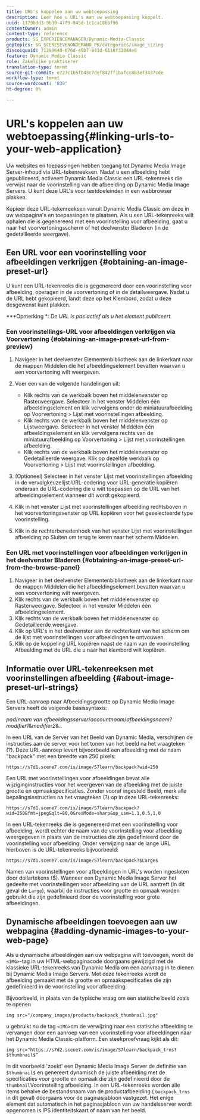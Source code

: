 ```yaml
---
title: URL's koppelen aan uw webtoepassing
description: Leer hoe u URL's aan uw webtoepassing koppelt.
uuid: 1179bdd3-9b39-47f9-945d-1c1ca186bf96
contentOwner: admin
content-type: reference
products: SG_EXPERIENCEMANAGER/Dynamic-Media-Classic
geptopics: SG_SCENESEVENONDEMAND_PK/categories/image_sizing
discoiquuid: 71299640-676d-49b7-841d-6118f31044e8
feature: Dynamic Media Classic
role: Zakelijke praktiserer
translation-type: tm+mt
source-git-commit: e727c1b5fb43c7def842ff1bafcc8b3ef3437cde
workflow-type: tm+mt
source-wordcount: '839'
ht-degree: 0%

---
```



# URL&#39;s koppelen aan uw webtoepassing{#linking-urls-to-your-web-application}

Uw websites en toepassingen hebben toegang tot Dynamic Media Image Server-inhoud via URL-tekenreeksen. Nadat u een afbeelding hebt gepubliceerd, activeert Dynamic Media Classic een URL-tekenreeks die verwijst naar de voorinstelling van de afbeelding op Dynamic Media Image Servers. U kunt deze URL&#39;s voor testdoeleinden in een webbrowser plakken.

Kopieer deze URL-tekenreeksen vanuit Dynamic Media Classic om deze in uw webpagina&#39;s en toepassingen te plaatsen. Als u een URL-tekenreeks wilt ophalen die is gegenereerd met een voorinstelling voor afbeelding, gaat u naar het voorvertoningsscherm of het deelvenster Bladeren (in de gedetailleerde weergave).

## Een URL voor een voorinstelling voor afbeeldingen verkrijgen {#obtaining-an-image-preset-url}

U kunt een URL-tekenreeks die is gegenereerd door een voorinstelling voor afbeelding, opvragen in de voorvertoning of in de detailweergave. Nadat u de URL hebt gekopieerd, landt deze op het Klembord, zodat u deze desgewenst kunt plakken.

***Opmerking **: De URL is pas actief als u het element publiceert.*

### Een voorinstellings-URL voor afbeeldingen verkrijgen via Voorvertoning {#obtaining-an-image-preset-url-from-preview}

1. Navigeer in het deelvenster Elementenbibliotheek aan de linkerkant naar de mappen Middelen die het afbeeldingselement bevatten waarvan u een voorvertoning wilt weergeven.
1. Voer een van de volgende handelingen uit:

   * Klik rechts van de werkbalk boven het middelenvenster op Rasterweergave. Selecteer in het venster Middelen één afbeeldingselement en klik vervolgens onder de miniatuurafbeelding op Voorvertoning > Lijst met voorinstellingen afbeelding.
   * Klik rechts van de werkbalk boven het middelenvenster op Lijstweergave. Selecteer in het venster Middelen één afbeeldingselement en klik vervolgens rechts van de miniatuurafbeelding op Voorvertoning > Lijst met voorinstellingen afbeelding.
   * Klik rechts van de werkbalk boven het middelenvenster op Gedetailleerde weergave. Klik op dezelfde werkbalk op Voorvertoning > Lijst met voorinstellingen afbeelding.

1. (Optioneel) Selecteer in het venster Lijst met voorinstellingen afbeelding in de vervolgkeuzelijst URL-codering voor URL-generatie kopiëren onderaan de URL-codering die u wilt toepassen op de URL van het afbeeldingselement wanneer dit wordt gekopieerd.
1. Klik in het venster Lijst met voorinstellingen afbeelding rechtsboven in het voorvertoningsvenster op URL kopiëren voor het geselecteerde type voorinstelling.
1. Klik in de rechterbenedenhoek van het venster Lijst met voorinstellingen afbeelding op Sluiten om terug te keren naar het scherm Middelen.

### Een URL met voorinstellingen voor afbeeldingen verkrijgen in het deelvenster Bladeren {#obtaining-an-image-preset-url-from-the-browse-panel}

1. Navigeer in het deelvenster Elementenbibliotheek aan de linkerkant naar de mappen Middelen die het afbeeldingselement bevatten waarvan u een voorvertoning wilt weergeven.
1. Klik rechts van de werkbalk boven het middelenvenster op Rasterweergave. Selecteer in het venster Middelen één afbeeldingselement.
1. Klik rechts van de werkbalk boven het middelenvenster op Gedetailleerde weergave.
1. Klik op URL&#39;s in het deelvenster aan de rechterkant van het scherm om de lijst met voorinstellingen voor afbeeldingen te ontvouwen.
1. Klik op de koppeling URL kopiëren naast de naam van de voorinstelling Afbeelding met de URL die u naar het klembord wilt kopiëren.

## Informatie over URL-tekenreeksen met voorinstellingen afbeelding {#about-image-preset-url-strings}

Een URL-aanroep naar Afbeeldingsgrootte op Dynamic Media Image Servers heeft de volgende basissyntaxis:

*pad*/*naam van afbeeldingsserver*/*accountnaam*/*afbeeldingsnaam*?*modifier1*&amp;*modifier2*&amp;..

In een URL van de Server van het Beeld van Dynamic Media, verschijnen de instructies aan de server voor het tonen van het beeld na het vraagteken (?). Deze URL-aanroep levert bijvoorbeeld een afbeelding met de naam &quot;backpack&quot; met een breedte van 250 pixels:

```as3
https://s7d1.scene7.com/is/image/S7learn/backpack?wid=250
```

Een URL met voorinstellingen voor afbeeldingen bevat alle wijziginginstructies voor het weergeven van de afbeelding met de juiste grootte en opmaakspecificaties. Zonder vooraf ingesteld Beeld, merk alle bepalingsinstructies na het vraagteken (?) op in deze URL-tekenreeks:

```as3
https://s7d1.scene7.com/is/image/S7learn/backpack?wid=250&fmt=jpeg&qlt=80,0&resMode=sharp&op_usm=1.1,0.5,1,0
```

In een URL-tekenreeks die is gegenereerd met een voorinstelling voor afbeelding, wordt echter de naam van de voorinstelling voor afbeelding weergegeven in plaats van de instructies die zijn gedefinieerd door de voorinstelling voor afbeelding. Onder verwijzing naar de lange URL hierboven is de URL-tekenreeks bijvoorbeeld:

```as3
https://s7d1.scene7.com/is/image/S7learn/backpack?$Large$
```

Namen van voorinstellingen voor afbeeldingen in URL&#39;s worden ingesloten door dollartekens ($). Wanneer een Dynamic Media Image Server het gedeelte met voorinstellingen voor afbeelding van de URL aantreft (in dit geval de `Large`), waarbij de instructies voor grootte en opmaak worden gebruikt die zijn gedefinieerd door de voorinstelling voor grote afbeeldingen.

## Dynamische afbeeldingen toevoegen aan uw webpagina {#adding-dynamic-images-to-your-web-page}

Als u dynamische afbeeldingen aan uw webpagina wilt toevoegen, wordt de `<IMG>`-tag in uw HTML-webpaginacode doorgaans gewijzigd met de klassieke URL-tekenreeks van Dynamic Media om een aanvraag in te dienen bij Dynamic Media Image Servers. Met deze tekenreeks wordt de afbeelding gemaakt met de grootte en opmaakspecificaties die zijn gedefinieerd in de voorinstelling voor afbeelding.

Bijvoorbeeld, in plaats van de typische vraag om een statische beeld zoals te openen

```as3
img src="/company_images/products/backpack_thumbnail.jpg"
```

u gebruikt nu de tag `<IMG>`om de verwijzing naar een statische afbeelding te vervangen door een aanroep van een voorinstelling voor afbeeldingen naar het Dynamic Media Classic-platform. Een steekproefvraag kijkt als dit:

```as3
img src="https://s7d2.scene7.com/is/image/S7learn/backpack_trns?$thumbnail$”
```

In dit voorbeeld &#39;zoekt&#39; een Dynamic Media Image Server de definitie van `$thumbnail$` en genereert dynamisch de juiste afbeelding met de specificaties voor grootte en opmaak die zijn gedefinieerd door de `thumbnail`Voorinstelling afbeelding. In een URL-tekenreeks worden alle items behalve de bestandsnaam van de productafbeelding ( `backpack_trns` in dit geval) doorgaans voor de paginasjabloon vastgezet. Het enige element dat automatisch in het paginasjabloon van uw handelsserver wordt opgenomen is IPS identiteitskaart of naam van het beeld.
